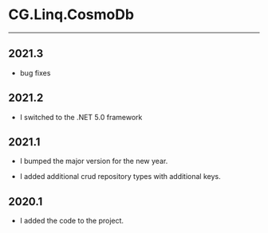 # CG.Linq.CosmoDb
---

## 2021.3

* bug fixes

## 2021.2

* I switched to the .NET 5.0 framework

## 2021.1

* I bumped the major version for the new year.

* I added additional crud repository types with additional keys.

## 2020.1

* I added the code to the project.

